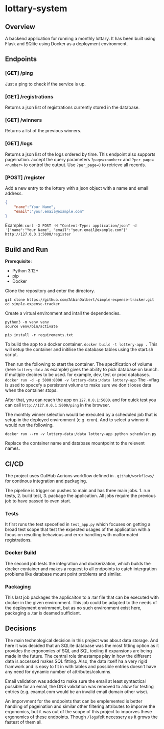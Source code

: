 # lottary-system

## Overview

A backend application for running a monthly lottary. It has been built using Flask and SQlite using Docker as a deployment environment. 

## Endpoints
### [GET] /ping 
Just a ping to check if the service is up.

### [GET] /registrations
Returns a json list of registrations currently stored in the database.

### [GET] /winners
Returns a list of the previous winners.

### [GET] /logs
Returns a json list of the logs ordered by time. This endpoint also supports pageination.
accept the query parameters `?page=<number>` and `?per_page=<number>` to control the output. Use `?per_page=0` to retrieve all records.

### [POST] /register
Add a new entry to the lottery with a json object with a name and email address.
```json
{
    "name":"Your Name", 
    "email":"your.email@example.com"
}
```
Example:
```curl -X POST -H "Content-Type: application/json" -d '{"name":"Your Name", "email":"your.email@example.com"}' http://127.0.0.1:5000/register```

## Build and Run
**Prerequisite:** 
 - Python 3.12+
 - pip 
 - Docker

Clone the repository and enter the directory.
```
git clone https://github.com/AlbinDalbert/simple-expense-tracker.git
cd simple-expense-tracker
```

Create a virtual environment and intall the dependencies.
```
python3 -m venv venv
source venv/bin/activate

pip install -r requirements.txt
```

To build the app to a docker container.
```docker build -t lottery-app .```
This will setup the container and initilise the database tables using the start.sh script.

Then run the following to start the container. The specification of volume (here `lottery-data` as example) gives the ability to pick database on launch. if multiple decides to be used. for example, dev, test or prod databases.
```docker run -d -p 5000:8000 -v lottery-data:/data lottery-app```
The `-v`flag is used to specefy a persistent volume to make sure we don't loose data when the container stops.

After that, you can reach the app on `127.0.0.1:5000`. and for quick test you can call `http://127.0.0.1:5000/ping` in the browser.

The monthly winner selection would be executed by a scheduled job that is setup in the deployed environment (e.g. cron). And to select a winner it would run the following.
```
docker run --rm -v lottery-data:/data lottery-app python scheduler.py
```
Replace the container name and database mountpoint to the relevent names.

## CI/CD
The project uses GutHub Acrions workflow defined in `.github/workflows/` for continous integration and packaging. 

The pipeline is trigger on pushes to main and has three main jobs. 1. run tests, 2. build test, 3. package the application. All jobs require the previous job to have passed to even start.

### Tests 
It first runs the test specefied in `test_app.py` which focuses on getting a broad test scope that test the expected usages of the application with a focus on resulting behavious and error handling with malformated registrations.

### Docker Build
The second job tests the integration and dockerization, which builds the docker container and makes a request to all endpoints to catch intergration problems like database mount point problems and similar.

### Packaging
This last job packages the applicaiton to a .tar file that can be executed with docker in the given environment. This job could be adapted to the needs of the deployment envirnment, but as no such environment exist here, packaging a .tar is deamed sufficiant.

## Decisions
The main technological decision in this project was about data storage. And here it was decided that an SQLite database was the most fitting option as it provides the ergonomics of SQL and SQL tooling if expansions are being made in the future. 
The central role timestamps play in how the different data is accessed makes SQL fitting. 
Also, the data itself ha a very rigid framwork and is easy to fit in with tables and possible entries doesn't have any need for dynamic number of attributes/columns.

Email validation was added to make sure the email at least syntactical possible for an email, the DNS validation was removed to allow for testing entries (e.g. exampl.com would be an invalid email domain other wise).

An imporvment for the endpoints that can be emplemented is better handling of pageination and similar other filtering attributes to imporve the ergonomics, but it was out of the scope of this project to imporves these ergonomics of these endpoints. Though `/logs`felt necessery as it grows the fastest of them all.
